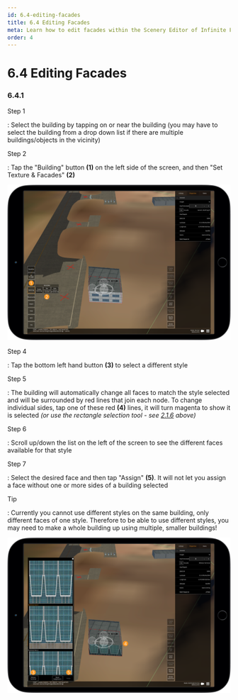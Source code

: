 ```yaml
---
id: 6.4-editing-facades
title: 6.4 Editing Facades
meta: Learn how to edit facades within the Scenery Editor of Infinite Flight.
order: 4
---
```




# 6.4 Editing Facades

### 6.4.1

Step 1

: Select the building by tapping on or near the building (you may have to select the building from a drop down list if there are multiple buildings/objects in the vicinity)



Step 2

: Tap the "Building" button **(1)** on the left side of the screen, and then "Set Texture & Facades" **(2)**



![Image 6.4.1.1 - Editing Facades](_images/manual/frames/6.4.1.1b.png)



Step 4

: Tap the bottom left hand button **(3)** to select a different style 



Step 5

: The building will automatically change all faces to match the style selected and will be surrounded by red lines that join each node. To change individual sides, tap one of these red **(4)** lines, it will turn magenta to show it is selected *(or use the rectangle selection tool - see [2.1.6](/guide/scenery-editor-manual/2.-user-interface/2.1-editor-screen#2.1.6) above)*



Step 6

: Scroll up/down the list on the left of the screen to see the different faces available for that style



Step 7

: Select the desired face and then tap "Assign" **(5)**. It will not let you assign a face without one or more sides of a building selected



Tip

: Currently you cannot use different styles on the same building, only different faces of one style. Therefore to be able to use different styles, you may need to make a whole building up using multiple, smaller buildings!



![Image 6.4.1.2 - Editing Facades](_images/manual/frames/6.4.1.2b.png)

